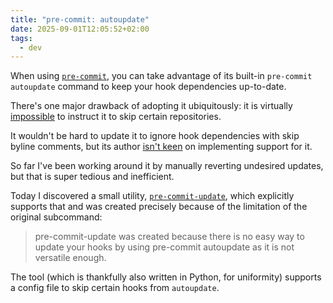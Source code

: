 ```yaml
---
title: "pre-commit: autoupdate"
date: 2025-09-01T12:05:52+02:00
tags:
  - dev
---
```


When using [`pre-commit`](https://pre-commit.com/), you can take advantage of
its built-in `pre-commit autoupdate` command to keep your hook dependencies
up-to-date.

There's one major drawback of adopting it ubiquitously: it is virtually
[impossible](https://stackoverflow.com/questions/74232399/is-it-possible-that-pre-commit-autoupdate-skips-a-single-linter)
to instruct it to skip certain repositories.

It wouldn't be hard to update it to ignore hook dependencies with skip byline
comments, but its author [isn't
keen](https://stackoverflow.com/a/74240674/1745064) on implementing support for
it.

So far I've been working around it by manually reverting undesired updates, but
that is super tedious and inefficient.

Today I discovered a small utility,
[`pre-commit-update`](https://pypi.org/project/pre-commit-update/), which
explicitly supports that and was created precisely because of the limitation of
the original subcommand:

> pre-commit-update was created because there is no easy way to update your
> hooks by using pre-commit autoupdate as it is not versatile enough.

The tool (which is thankfully also written in Python, for uniformity) supports a
config file to skip certain hooks from `autoupdate`.
